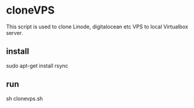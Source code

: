 # cloneVPS
This script is used to clone Linode, digitalocean etc VPS to local Virtualbox server.

## install
sudo apt-get install rsync

## run
sh clonevps.sh
